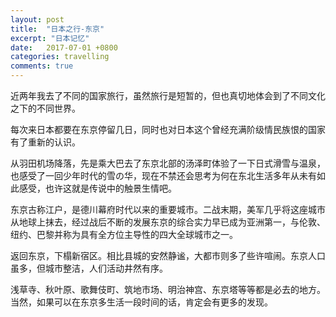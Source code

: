 ```yaml
---
layout: post
title:  "日本之行-东京"
excerpt: "日本记忆"
date:   2017-07-01 +0800
categories: travelling
comments: true
---
```

近两年我去了不同的国家旅行，虽然旅行是短暂的，但也真切地体会到了不同文化之下的不同世界。

每次来日本都要在东京停留几日，同时也对日本这个曾经充满阶级情民族恨的国家有了重新的认识。

从羽田机场降落，先是乘大巴去了东京北部的汤泽町体验了一下日式滑雪与温泉，也感受了一回少年时代的雪の华，现在不禁还会思考为何在东北生活多年从未有如此感受，也许这就是传说中的触景生情吧。

东京古称江户，是德川幕府时代以来的重要城市。二战末期，美军几乎将这座城市从地球上抹去，经过战后不断的发展东京的综合实力早已成为亚洲第一，与伦敦、纽约、巴黎并称为具有全方位主导性的四大全球城市之一。

返回东京，下榻新宿区。相比县城的安然静谧，大都市则多了些许喧闹。东京人口虽多，但城市整洁，人们活动井然有序。

浅草寺、秋叶原、歌舞伎町、筑地市场、明治神宫、东京塔等等都是必去的地方。当然，如果可以在东京多生活一段时间的话，肯定会有更多的发现。